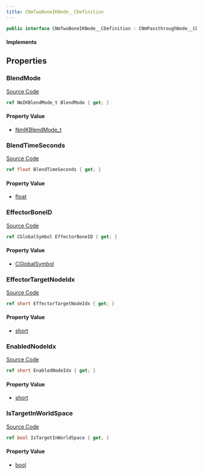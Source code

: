 ```yaml
---
title: CNmTwoBoneIKNode__CDefinition
---
```


```csharp
public interface CNmTwoBoneIKNode__CDefinition : CNmPassthroughNode__CDefinition, CNmPoseNode__CDefinition, CNmGraphNode__CDefinition, ISchemaClass<CNmGraphNode__CDefinition>, ISchemaClass<CNmPoseNode__CDefinition>, ISchemaClass<CNmPassthroughNode__CDefinition>, ISchemaClass<CNmTwoBoneIKNode__CDefinition>, ISchemaField, ISchemaClass, INativeHandle
```

#### Implements

## Properties

### BlendMode

[Source Code](https://github.com/swiftly-solution/swiftlys2/blob/beta/managed/src/SwiftlyS2.Generated/Schemas/Interfaces/CNmTwoBoneIKNode__CDefinition.cs#L24)

```csharp
ref NmIKBlendMode_t BlendMode { get; }
```

#### Property Value

- [NmIKBlendMode_t](/docs/api/shared/schemadefinitions/nmikblendmode_t)

### BlendTimeSeconds

[Source Code](https://github.com/swiftly-solution/swiftlys2/blob/beta/managed/src/SwiftlyS2.Generated/Schemas/Interfaces/CNmTwoBoneIKNode__CDefinition.cs#L22)

```csharp
ref float BlendTimeSeconds { get; }
```

#### Property Value

- [float](https://learn.microsoft.com/dotnet/api/system.single)

### EffectorBoneID

[Source Code](https://github.com/swiftly-solution/swiftlys2/blob/beta/managed/src/SwiftlyS2.Generated/Schemas/Interfaces/CNmTwoBoneIKNode__CDefinition.cs#L16)

```csharp
ref CGlobalSymbol EffectorBoneID { get; }
```

#### Property Value

- [CGlobalSymbol](/docs/api/shared/natives/cglobalsymbol)

### EffectorTargetNodeIdx

[Source Code](https://github.com/swiftly-solution/swiftlys2/blob/beta/managed/src/SwiftlyS2.Generated/Schemas/Interfaces/CNmTwoBoneIKNode__CDefinition.cs#L18)

```csharp
ref short EffectorTargetNodeIdx { get; }
```

#### Property Value

- [short](https://learn.microsoft.com/dotnet/api/system.int16)

### EnabledNodeIdx

[Source Code](https://github.com/swiftly-solution/swiftlys2/blob/beta/managed/src/SwiftlyS2.Generated/Schemas/Interfaces/CNmTwoBoneIKNode__CDefinition.cs#L20)

```csharp
ref short EnabledNodeIdx { get; }
```

#### Property Value

- [short](https://learn.microsoft.com/dotnet/api/system.int16)

### IsTargetInWorldSpace

[Source Code](https://github.com/swiftly-solution/swiftlys2/blob/beta/managed/src/SwiftlyS2.Generated/Schemas/Interfaces/CNmTwoBoneIKNode__CDefinition.cs#L26)

```csharp
ref bool IsTargetInWorldSpace { get; }
```

#### Property Value

- [bool](https://learn.microsoft.com/dotnet/api/system.boolean)

